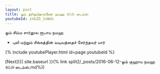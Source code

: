 ```yaml
---
layout: post
title: ஓம் த்ரிகுபிதாம்ணே நமஹ ௧௦௮ டைம்ஸ்
youtubeId: znkZD_1vWds
---
```

 
 
 ஓம் சிம்ம சார்தூல ரூபாய நமஹ  
 
 -  புலி மற்றும் சிங்கத்தின் வடிவத்தைச் சேர்ந்தவர் யார் 
 
  
 
  
 
 
 
 
 
 


{% include youtubePlayer.html id=page.youtubeId %}
 
[Next]({{ site.baseurl }}{% link  split2/_posts/2016-06-12-ஓம் குஹாய நமஹ ௧௦௮ டைம்ஸ்.md%})
 
